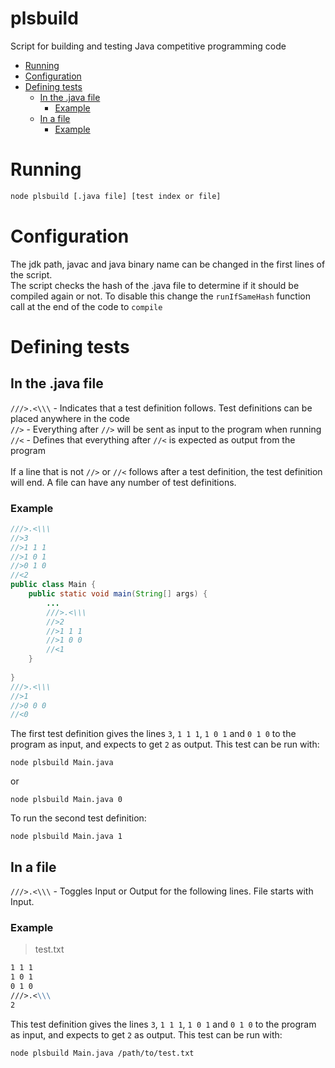 # plsbuild
Script for building and testing Java competitive programming code
- [Running](#running)
- [Configuration](#configuration)
- [Defining tests](#defining-tests)
  * [In the .java file](#in-the-java-file)
    + [Example](#example)
  * [In a file](#in-a-file)
    + [Example](#example-1)

# Running
```sh
node plsbuild [.java file] [test index or file]
```

# Configuration
The jdk path, javac and java binary name can be changed in the first lines of the script.<br>
The script checks the hash of the .java file to determine if it should be compiled again or not. To disable this change the `runIfSameHash` function call at the end of the code to `compile`

# Defining tests
## In the .java file
`///>.<\\\` - Indicates that a test definition follows. Test definitions can be placed anywhere in the code<br>
`//>` - Everything after `//>` will be sent as input to the program when running<br>
`//<` - Defines that everything after `//<` is expected as output from the program<br>
<br>
If a line that is not `//>` or `//<` follows after a test definition, the test definition will end. A file can have any number of test definitions.
### Example
```java
///>.<\\\
//>3
//>1 1 1
//>1 0 1
//>0 1 0
//<2
public class Main {
    public static void main(String[] args) {
        ...
        ///>.<\\\
        //>2
        //>1 1 1
        //>1 0 0
        //<1
    } 
    
}
///>.<\\\
//>1
//>0 0 0
//<0
```
The first test definition gives the lines `3`, `1 1 1`, `1 0 1` and `0 1 0` to the program as input, and expects to get `2` as output. This test can be run with:
```
node plsbuild Main.java
```
or
```
node plsbuild Main.java 0
```
To run the second test definition:
```
node plsbuild Main.java 1
```
## In a file
`///>.<\\\` - Toggles Input or Output for the following lines. File starts with Input.
### Example
> test.txt
```3
1 1 1
1 0 1
0 1 0
///>.<\\\
2
```
This test definition gives the lines `3`, `1 1 1`, `1 0 1` and `0 1 0` to the program as input, and expects to get `2` as output. This test can be run with:
```
node plsbuild Main.java /path/to/test.txt
```

